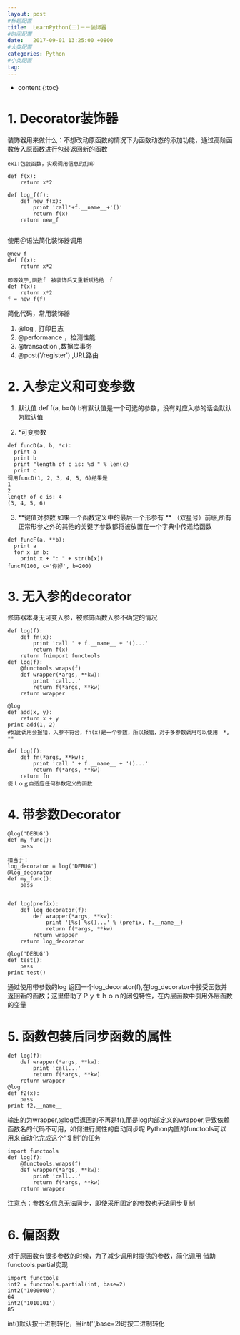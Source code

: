 ```yaml
---
layout: post
#标题配置
title:  LearnPython(二)－－装饰器
#时间配置
date:   2017-09-01 13:25:00 +0800
#大类配置
categories: Python
#小类配置
tag: 
---
```


* content
{:toc}

# 1. Decorator装饰器
装饰器用来做什么：不想改动原函数的情况下为函数动态的添加功能，通过高阶函数传入原函数进行包装返回新的函数

```buildoutcfg
ex1:包装函数，实现调用信息的打印

def f(x):
    return x*2
    
def log_f(f):
    def new_f(x):
        print 'call'+f.__name__+'()'
        return f(x)
    return new_f
    
```
使用＠语法简化装饰器调用
```buildoutcfg
@new_f
def f(x):
    return x*2
    
即等效于,函数f　被装饰后又重新赋给给　f
def f(x):
    return x*2
f = new_f(f)
```
简化代码，常用装饰器<br/>
1. @log , 打印日志
2. @performance ，检测性能
3. @transaction ,数据库事务
4. @post('/register') ,URL路由

# 2. 入参定义和可变参数
1. 默认值
  def f(a, b=0)  b有默认值是一个可选的参数，没有对应入参的话会默认为默认值
  
2. *可变参数
```buildoutcfg
def funcD(a, b, *c):
  print a
  print b
  print "length of c is: %d " % len(c)
  print c
调用funcD(1, 2, 3, 4, 5, 6)结果是
1
2
length of c is: 4
(3, 4, 5, 6)
```

3. **键值对参数
如果一个函数定义中的最后一个形参有 ** （双星号）前缀,所有正常形参之外的其他的关键字参数都将被放置在一个字典中传递给函数
```buildoutcfg
def funcF(a, **b):
  print a
  for x in b:
    print x + ": " + str(b[x])
funcF(100, c='你好', b=200)
```

# 3. 无入参的decorator
修饰器本身无可变入参，被修饰函数入参不确定的情况
```buildoutcfg
def log(f):
    def fn(x):
        print 'call ' + f.__name__ + '()...'
        return f(x)
    return fnimport functools
def log(f):
    @functools.wraps(f)
    def wrapper(*args, **kw):
        print 'call...'
        return f(*args, **kw)
    return wrapper
    
@log
def add(x, y):
    return x + y
print add(1, 2)
#如此调用会报错，入参不符合，fn(x)是一个参数，所以报错，对于多参数调用可以使用　*, **

def log(f):
    def fn(*args, **kw):
        print 'call ' + f.__name__ + '()...'
        return f(*args, **kw)
    return fn
使ｌｏｇ自适应任何参数定义的函数
```

# 4. 带参数Decorator
```buildoutcfg
@log('DEBUG')
def my_func():
    pass
    
相当于：
log_decorator = log('DEBUG')
@log_decorator
def my_func():
    pass
 

def log(prefix):
    def log_decorator(f):
        def wrapper(*args, **kw):
            print '[%s] %s()...' % (prefix, f.__name__)
            return f(*args, **kw)
        return wrapper
    return log_decorator

@log('DEBUG')
def test():
    pass
print test()
```
通过使用带参数的log 返回一个log_decorator(f),在log_decorator中接受函数并返回新的函数；这里借助了Ｐｙｔｈｏｎ的闭包特性，在内层函数中引用外层函数的变量

# 5. 函数包装后同步函数的属性
```buildoutcfg
def log(f):
    def wrapper(*args, **kw):
        print 'call...'
        return f(*args, **kw)
    return wrapper
@log
def f2(x):
    pass
print f2.__name__
```
输出的为wrapper,@log后返回的不再是f(),而是log内部定义的wrapper,导致依赖函数名的代码不可用，如何进行属性的自动同步呢
Python内置的functools可以用来自动化完成这个“复制”的任务
```buildoutcfg
import functools
def log(f):
    @functools.wraps(f)
    def wrapper(*args, **kw):
        print 'call...'
        return f(*args, **kw)
    return wrapper
```
注意点：参数名信息无法同步，即使采用固定的参数也无法同步复制

# 6. 偏函数
对于原函数有很多参数的时候，为了减少调用时提供的参数，简化调用
借助functools.partial实现
```buildoutcfg
import functools
int2 = functools.partial(int, base=2)
int2('1000000')
64
int2('1010101')
85
```
int()默认按十进制转化，当int('',base=2)时按二进制转化